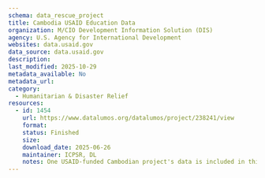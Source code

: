 ```yaml
---
schema: data_rescue_project 
title: Cambodia USAID Education Data
organization: M/CIO Development Information Solution (DIS)
agency: U.S. Agency for International Development
websites: data.usaid.gov
data_source: data.usaid.gov
description: 
last_modified: 2025-10-29
metadata_available: No
metadata_url: 
category:
  - Humanitarian & Disaster Relief 
resources:
  - id: 1454
    url: https://www.datalumos.org/datalumos/project/238241/view
    format: 
    status: Finished
    size: 
    download_date: 2025-06-26
    maintainer: ICPSR, DL
    notes: One USAID-funded Cambodian project's data is included in this folder, covering the period from 2018-2019. The project is 1) All Children Reading (ACR). Across the projects, the folder contains the following files and numbers of each codebooks (3), consent (0), data files (4), instruments (1), reports (2).
---
```

